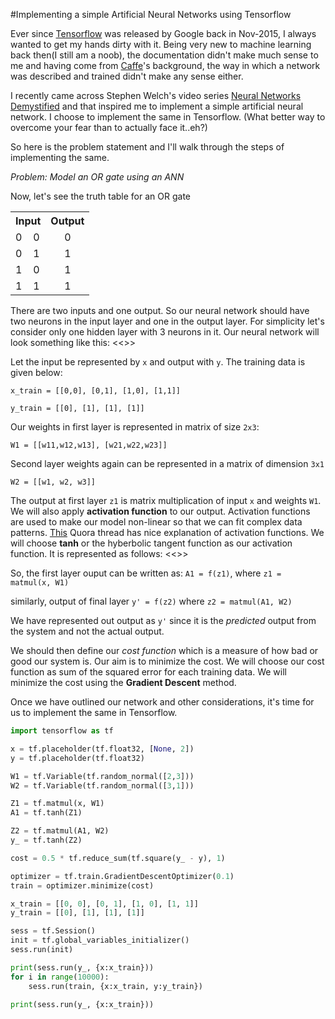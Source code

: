 #Implementing a simple Artificial Neural Networks using Tensorflow

Ever since [Tensorflow](https://www.tensorflow.org/) was released by Google back in Nov-2015, I always wanted to get my hands dirty with it. Being very new to machine learning back then(I still am a noob), the documentation didn't make much sense to me and having come from [Caffe](http://caffe.berkeleyvision.org/)'s background, the way in which a network was described and trained didn't make any sense either.

I recently came across Stephen Welch's video series [Neural Networks Demystified](https://www.youtube.com/playlist?list=PLiaHhY2iBX9hdHaRr6b7XevZtgZRa1PoU) and that inspired me to implement a simple artificial neural network. I choose to implement the same in Tensorflow. (What better way to overcome your fear than to actually face it..eh?)

So here is the problem statement and I'll walk through the steps of implementing the same.

*Problem: Model an OR gate using an ANN*

Now, let's see the truth table for an OR gate

<table>
  <tr>
    <th colspan="2">Input</th>
    <th>Output</th>
  </tr>
  <tr>
    <td>0</td><td>0</td><td align="center">0</td>
  </tr>
  <tr>
    <td>0</td><td>1</td><td align="center">1</td>
  </tr>
  <tr>
    <td>1</td><td>0</td><td align="center">1</td>
  </tr>
  <tr>
    <td>1</td><td>1</td><td align="center">1</td>
  </tr>
</table>

There are two inputs and one output. So our neural network should have two neurons in the input layer and one in the output layer. For simplicity let's consider only one hidden layer with 3 neurons in it. Our neural network will look something like this:
<<>>

Let the input be represented by `x` and output with `y`. The training data is given below:

`x_train = [[0,0], [0,1], [1,0], [1,1]]`

`y_train = [[0], [1], [1], [1]]`

Our weights in first layer is represented in matrix of size `2x3`:

`W1 = [[w11,w12,w13], [w21,w22,w23]]`

Second layer weights again can be represented in a matrix of dimension `3x1`

`W2 = [[w1, w2, w3]]`

The output at first layer `z1` is matrix multiplication of input `x` and weights `W1`. We will also apply **activation function** to our output. Activation functions are used to make our model non-linear so that we can fit complex data patterns. [This](https://www.quora.com/What-is-the-role-of-the-activation-function-in-a-neural-network) Quora thread has nice explanation of activation functions. We will choose **tanh** or the hyberbolic tangent function as our activation function. It is represented as follows:
<<>>

So, the first layer ouput can be written as:
`A1 = f(z1)`, where `z1 = matmul(x, W1)`

similarly, output of final layer `y' = f(z2)` where `z2 = matmul(A1, W2)`

We have represented out output as `y'` since it is the *predicted* output from the system and not the actual output.

We should then define our *cost function* which is a measure of how bad or good our system is. Our aim is to minimize the cost. We will choose our cost function as sum of the squared error for each training data.
We will minimize the cost using the **Gradient Descent** method.

Once we have outlined our network and other considerations, it's time for us to implement the same in Tensorflow.

```python
import tensorflow as tf

x = tf.placeholder(tf.float32, [None, 2])
y = tf.placeholder(tf.float32)

W1 = tf.Variable(tf.random_normal([2,3]))
W2 = tf.Variable(tf.random_normal([3,1]))

Z1 = tf.matmul(x, W1)
A1 = tf.tanh(Z1)

Z2 = tf.matmul(A1, W2)
y_ = tf.tanh(Z2)

cost = 0.5 * tf.reduce_sum(tf.square(y_ - y), 1)

optimizer = tf.train.GradientDescentOptimizer(0.1)
train = optimizer.minimize(cost)

x_train = [[0, 0], [0, 1], [1, 0], [1, 1]]
y_train = [[0], [1], [1], [1]]

sess = tf.Session()
init = tf.global_variables_initializer()
sess.run(init)

print(sess.run(y_, {x:x_train}))
for i in range(10000):
    sess.run(train, {x:x_train, y:y_train})

print(sess.run(y_, {x:x_train}))

```


